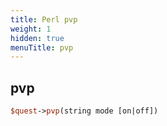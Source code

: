 ```yaml
---
title: Perl pvp
weight: 1
hidden: true
menuTitle: pvp
---
```

## pvp
```perl
$quest->pvp(string mode [on|off])
```